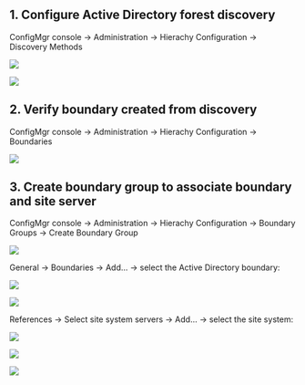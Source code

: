 ## 1. Configure Active Directory forest discovery

ConfigMgr console → Administration → Hierachy Configuration → Discovery Methods

![](https://github.com/user-attachments/assets/fff3ac6c-dc1e-4c85-89ee-c14a5819f96e)

![](https://github.com/user-attachments/assets/d7376225-b21c-4624-a345-ad6bf52d014b)

## 2. Verify boundary created from discovery

ConfigMgr console → Administration → Hierachy Configuration → Boundaries

![](https://github.com/user-attachments/assets/457593d2-8e62-424c-bc09-e43279d9436f)

## 3. Create boundary group to associate boundary and site server

ConfigMgr console → Administration → Hierachy Configuration → Boundary Groups → Create Boundary Group

![](https://github.com/user-attachments/assets/edc40cdf-cb2a-4b50-991d-a3f8fc9c234d)

General → Boundaries → Add... → select the Active Directory boundary:

![](https://github.com/user-attachments/assets/e7745143-eb57-447f-9c96-40b34fb0ab4c)

![](https://github.com/user-attachments/assets/92f0ffcb-e6cc-4d33-868b-2b1a7293d322)

References → Select site system servers → Add... → select the site system:

![](https://github.com/user-attachments/assets/c0afd6c1-884e-4378-a61f-31c1d268b3cf)

![](https://github.com/user-attachments/assets/393cc69e-ea19-40f6-bc2c-d74f565100de)

![](https://github.com/user-attachments/assets/12798d4c-0c02-4172-b7fa-4ee2813732c9)
